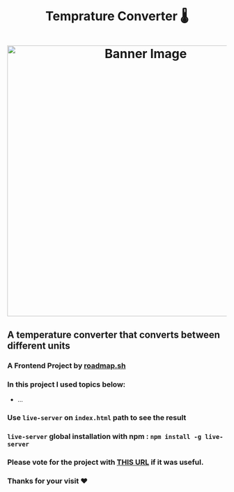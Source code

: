 <h1 align="center"> Temprature Converter 🌡️<h1>
<p align="center">
<img align="center" width="620px" src="./client/img/banner.png" alt="Banner Image">
</p>

## A temperature converter that converts between different units

### A Frontend Project by [roadmap.sh](https://roadmap.sh/frontend/projects)

### In this project I used topics below:

-   ...

### Use `live-server` on `index.html` path to see the result

### `live-server` global installation with npm : `npm install -g live-server`

### Please vote for the project with [THIS URL]() if it was useful.

### Thanks for your visit ❤️
